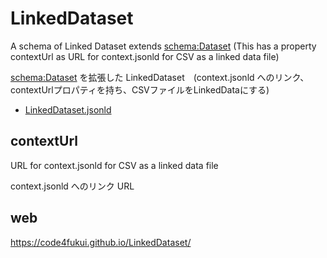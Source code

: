 # LinkedDataset

A schema of Linked Dataset extends [schema:Dataset](https://schema.org/Dataset) (This has a property contextUrl as URL for context.jsonld for CSV as a linked data file)

[schema:Dataset](https://schema.org/Dataset) を拡張した LinkedDataset　(context.jsonld へのリンク、contextUrlプロパティを持ち、CSVファイルをLinkedDataにする)

- [LinkedDataset.jsonld](LinkedDataset.jsonld)

## contextUrl

URL for context.jsonld for CSV as a linked data file

context.jsonld へのリンク URL

## web

https://code4fukui.github.io/LinkedDataset/
